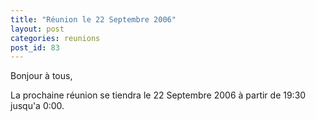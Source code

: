 ```yaml
---
title: "Réunion le 22 Septembre 2006"
layout: post
categories: reunions
post_id: 83
---
```

Bonjour à tous,

La prochaine réunion se tiendra le 22 Septembre 2006 à partir de 19:30 jusqu'a 0:00. 


